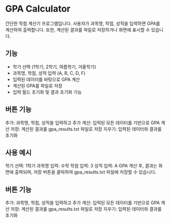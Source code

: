 # GPA Calculator

간단한 학점 계산기 프로그램입니다. 사용자가 과목명, 학점, 성적을 입력하면 GPA를 계산하여 출력합니다. 또한, 계산된 결과를 파일로 저장하거나 화면에 표시할 수 있습니다.

## 기능

- 학기 선택 (1학기, 2학기, 여름학기, 겨울학기)
- 과목명, 학점, 성적 입력 (A, B, C, D, F)
- 입력된 데이터를 바탕으로 GPA 계산
- 계산된 GPA를 파일로 저장
- 입력 필드 초기화 및 결과 초기화 기능
  
 ## 버튼 기능
추가: 과목명, 학점, 성적을 입력하고 추가
계산: 입력된 모든 데이터를 기반으로 GPA 계산
저장: 계산된 결과를 gpa_results.txt 파일로 저장
지우기: 입력된 데이터와 결과를 초기화

## 사용 예시

학기 선택: 1학기
과목명 입력: 수학
학점 입력: 3
성적 입력: A
GPA 계산 후, 결과는 화면에 출력되며, 저장 버튼을 클릭하여 gpa_results.txt 파일에 저장할 수 있습니다.

## 버튼 기능
추가: 과목명, 학점, 성적을 입력하고 추가
계산: 입력된 모든 데이터를 기반으로 GPA 계산
저장: 계산된 결과를 gpa_results.txt 파일로 저장
지우기: 입력된 데이터와 결과를 초기화
